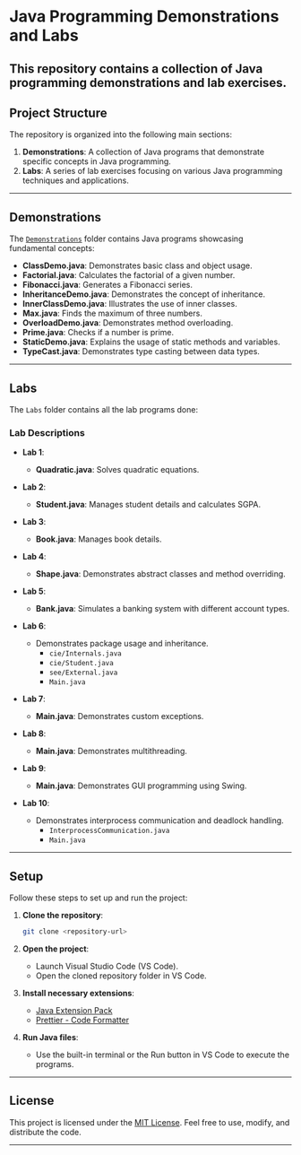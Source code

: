 # Java Programming Demonstrations and Labs

This repository contains a collection of Java programming demonstrations and lab exercises.
---

## Project Structure

The repository is organized into the following main sections:

1. **Demonstrations**: A collection of Java programs that demonstrate specific concepts in Java programming.
2. **Labs**: A series of lab exercises focusing on various Java programming techniques and applications.

---

## Demonstrations

The [`Demonstrations`](Demonstrations) folder contains Java programs showcasing fundamental concepts:

- **ClassDemo.java**: Demonstrates basic class and object usage.
- **Factorial.java**: Calculates the factorial of a given number.
- **Fibonacci.java**: Generates a Fibonacci series.
- **InheritanceDemo.java**: Demonstrates the concept of inheritance.
- **InnerClassDemo.java**: Illustrates the use of inner classes.
- **Max.java**: Finds the maximum of three numbers.
- **OverloadDemo.java**: Demonstrates method overloading.
- **Prime.java**: Checks if a number is prime.
- **StaticDemo.java**: Explains the usage of static methods and variables.
- **TypeCast.java**: Demonstrates type casting between data types.

---

## Labs

The `Labs` folder contains all the lab programs done:

### Lab Descriptions

- **Lab 1**: 
  - **Quadratic.java**: Solves quadratic equations.

- **Lab 2**: 
  - **Student.java**: Manages student details and calculates SGPA.

- **Lab 3**: 
  - **Book.java**: Manages book details.

- **Lab 4**: 
  - **Shape.java**: Demonstrates abstract classes and method overriding.

- **Lab 5**: 
  - **Bank.java**: Simulates a banking system with different account types.

- **Lab 6**: 
  - Demonstrates package usage and inheritance.
    - `cie/Internals.java`
    - `cie/Student.java`
    - `see/External.java`
    - `Main.java`

- **Lab 7**: 
  - **Main.java**: Demonstrates custom exceptions.

- **Lab 8**: 
  - **Main.java**: Demonstrates multithreading.

- **Lab 9**: 
  - **Main.java**: Demonstrates GUI programming using Swing.

- **Lab 10**: 
  - Demonstrates interprocess communication and deadlock handling.
    - `InterprocessCommunication.java`
    - `Main.java`

---

## Setup

Follow these steps to set up and run the project:

1. **Clone the repository**:
   ```sh
   git clone <repository-url>
   ```

2. **Open the project**:
   - Launch Visual Studio Code (VS Code).
   - Open the cloned repository folder in VS Code.

3. **Install necessary extensions**:
   - [Java Extension Pack](https://marketplace.visualstudio.com/items?itemName=vscjava.vscode-java-pack)
   - [Prettier - Code Formatter](https://marketplace.visualstudio.com/items?itemName=esbenp.prettier-vscode)

4. **Run Java files**:
   - Use the built-in terminal or the Run button in VS Code to execute the programs.

---

## License

This project is licensed under the [MIT License](LICENSE). Feel free to use, modify, and distribute the code.

---
